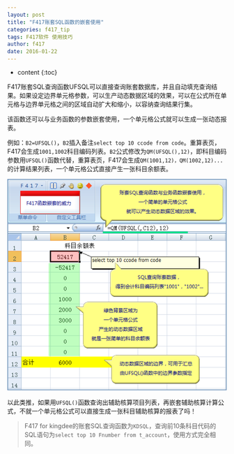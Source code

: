 ```yaml
---
layout: post
title: "F417账套SQL函数的嵌套使用"
categories: f417_tip
tags: F417软件 使用技巧
author: f417
date: 2016-01-22
---
```


* content
{:toc}

F417账套SQL查询函数UFSQL可以直接查询账套数据库，并且自动填充查询结果。如果设定边界单元格参数，可以生产动态数据区域的效果，可以在公式所在单元格与边界单元格之间的区域自动扩大和缩小，以容纳查询结果行集。

该函数还可以与业务函数的参数嵌套使用，一个单元格公式就可以生成一张动态报表。

例如：`B2=UFSQL()`，`B2`插入备注`select top 10 ccode from code`。重算表页，F417会生成`1001,1002`科目编码列表。`B2`公式修改为`QM(UFSQL(),12)`，即科目编码参数用`UFSQL()`函数代替，重算表页，F417会生成`QM(1001,12)，QM(1002,12)...`的计算结果列表，一个单元格公式直接产生一张科目余额表。

![](/images/f417_tip/f417_tip_func_sql.png)

以此类推，如果用`UFSQL()`函数查询出辅助核算项目列表，再嵌套辅助核算计算公式，不就一个单元格公式可以直接生成一张科目辅助核算的报表了吗！
 
> F417 for kingdee的账套SQL查询函数为`KDSQL`，查询前10条科目代码的SQL语句为`select top 10 Fnumber from t_account`，使用方式完全相同。